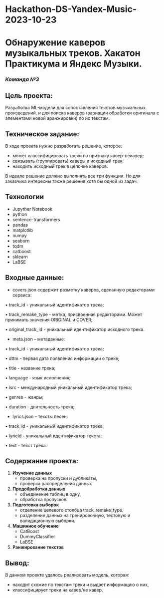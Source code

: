 # Hackathon-DS-Yandex-Music-2023-10-23

# Обнаружение каверов музыкальных треков. Хакатон Практикума и Яндекс Музыки. 

### <i> Команда №3</i>

## Цель проекта: 
Разработка ML-модели для сопоставления текстов музыкальных произведений, и для поиска каверов (вариации обработки оригинала с элементами новой аранжировки) по их текстам.

## Техническое задание:
В ходе проекта нужно разработать решение, которое:

   - может классифицировать треки по признаку кавер-некавер;
   - связывать (группировать) каверы и исходный трек;
   - находить исходный трек в цепочке каверов.

В идеале решение должно выполнять все три функции. Но для заказчика интересны также решения хотя бы одной из задач.
	
## Технологии

* Jupyther Notebook
* python
* sentence-transformers
* pandas
* matplotlib
* numpy
* seaborn
* tqdm
* catboost
* sklearn
* LaBSE

## Входные данные:

- covers.json содержит разметку каверов, сделанную редакторами сервиса:
  
•	track_id - уникальный идентификатор трека;

•	track_remake_type - метка, присвоенная редакторами. Может принимать значения ORIGINAL и COVER;

•	original_track_id - уникальный идентификатор исходного трека.


- meta.json – метаданные:
  
•	track_id - уникальный идентификатор трека;

•	dttm - первая дата появления информации о треке;

•	title - название трека;

•	language - язык исполнения;

•	isrc - международный уникальный идентификатор трека;

•	genres - жанры;

•	duration - длительность трека;


- lyrics.json – тексты песен:

•	track_id - уникальный идентификатор трека;

•	lyricId - уникальный идентификатор текста;

•	text - текст трека.

## Содержание проекта:

1. **Изучение данных**
   - проверка на пропуски и дубликаты,
   - проверка распределения данных 
2. **Предобработка данных**
   - объединение таблиц в одну,
   - обработка пропусков
3. **Подготовка выборок**
   - отделение целевого столбца track_remake_type.
   - разделение данных на тренировочную, тестовую и валидационную выборки.
4. **Машинное обучение**
   - CatBoost
   - DummyClassifier
   - LaBSE
5. **Ранжирование текстов**  
    
## Вывод:
В данном проекте удалось реализовать модель, которая:
- находит схожие по текстам треки и выдает информацию о них,
- классифицирует треки на кавер/не кавер.
